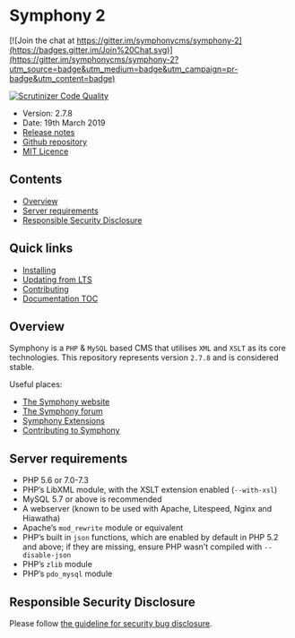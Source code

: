 # Symphony 2

[![Join the chat at https://gitter.im/symphonycms/symphony-2](https://badges.gitter.im/Join%20Chat.svg)](https://gitter.im/symphonycms/symphony-2?utm_source=badge&utm_medium=badge&utm_campaign=pr-badge&utm_content=badge)

[![Scrutinizer Code Quality](https://scrutinizer-ci.com/g/symphonycms/symphony-2/badges/quality-score.png?b=master)](https://scrutinizer-ci.com/g/symphonycms/symphony-2/?branch=master)

- Version: 2.7.8
- Date: 19th March 2019
- [Release notes](https://www.getsymphony.com/download/releases/version/2.7.8/)
- [Github repository](https://github.com/symphonycms/symphony-2/tree/2.7.8)
- [MIT Licence](https://github.com/symphonycms/symphony-2/blob/master/LICENCE)

## Contents

* [Overview](#overview)
* [Server requirements](#server-requirements)
* [Responsible Security Disclosure](#responsible-security-disclosure)

## Quick links

* [Installing](.docs/dev/INSTALLING.md)
* [Updating from LTS](.docs/dev/UPDATING.md)
* [Contributing](.docs/dev/CONTRIBUTING.md)
* [Documentation TOC](.docs/TOC.md)

## Overview

Symphony is a `PHP` & `MySQL` based CMS that utilises `XML` and `XSLT` as its core technologies. This repository represents version `2.7.8` and is considered stable.

Useful places:

- [The Symphony website](https://www.getsymphony.com/)
- [The Symphony forum](https://www.getsymphony.com/discuss/)
- [Symphony Extensions](http://symphonyextensions.com/)
- [Contributing to Symphony](https://github.com/symphonycms/symphony-2/wiki/Contributing-to-Symphony)

## Server requirements

- PHP 5.6 or 7.0-7.3
- PHP’s LibXML module, with the XSLT extension enabled (`--with-xsl`)
- MySQL 5.7 or above is recommended
- A webserver (known to be used with Apache, Litespeed, Nginx and Hiawatha)
- Apache’s `mod_rewrite` module or equivalent
- PHP’s built in `json` functions, which are enabled by default in PHP 5.2 and above; if they are missing, ensure PHP wasn’t compiled with `--disable-json`
- PHP’s `zlib` module
- PHP’s `pdo_mysql` module

## Responsible Security Disclosure

Please follow [the guideline for security bug disclosure](https://github.com/symphonycms/symphony-2/wiki/Security-Bug-Disclosure).
